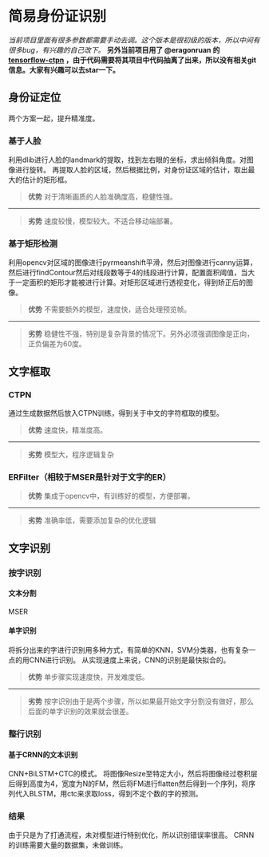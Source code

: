 # 简易身份证识别

*当前项目里面有很多参数都需要手动去调。这个版本是很初级的版本，所以中间有很多bug，有兴趣的自己改下。*
**另外当前项目用了 @eragonruan 的[tensorflow-ctpn](https://github.com/eragonruan/text-detection-ctpn) ，由于代码需要将其项目中代码抽离了出来，所以没有相关git信息。大家有兴趣可以去star一下。**


## 身份证定位
两个方案一起，提升精准度。
### 基于人脸
利用dlib进行人脸的landmark的提取，找到左右眼的坐标，求出倾斜角度。对图像进行旋转。
再提取人脸的区域，然后根据比例，对身份证区域的估计，取出最大的估计的矩形框。

> **优势**
> 对于清晰画质的人脸准确度高，稳健性强。

--- 

> **劣势**
> 速度较慢，模型较大。不适合移动端部署。
### 基于矩形检测
利用opencv对区域的图像进行pyrmeanshift平滑，然后对图像进行canny运算，然后进行findContour然后对线段数等于4的线段进行计算，配置面积阈值，当大于一定面积的矩形才能被进行计算。对矩形区域进行透视变化，得到矫正后的图像。
> **优势**
> 不需要额外的模型，速度快，适合处理预览帧。

--- 

> **劣势**
> 稳健性不强，特别是复杂背景的情况下。另外必须强调图像是正向，正负偏差为60度。


## 文字框取
### CTPN
通过生成数据然后放入CTPN训练，得到关于中文的字符框取的模型。
>**优势**
速度快，精准度高。

---

>**劣势**
>模型大，程序逻辑复杂


### ERFilter（相较于MSER是针对于文字的ER）
>**优势**
集成于opencv中，有训练好的模型，方便部署。

---

>**劣势**
准确率低，需要添加复杂的优化逻辑

## 文字识别
### 按字识别
#### 文本分割
MSER
#### 单字识别
将拆分出来的字进行识别用多种方式，有简单的KNN，SVM分类器，也有复杂一点的用CNN进行识别。
从实现速度上来说，CNN的识别是最快拟合的。
> **优势**
> 单步骤实现速度快，开发难度低。

---

> **劣势**
> 按字识别由于是两个步骤，所以如果最开始文字分割没有做好，那么后面的单字识别的效果就会很差。

### 整行识别
#### 基于CRNN的文本识别
CNN+BiLSTM+CTC的模式。
将图像Resize至特定大小，然后将图像经过卷积层后得到高度为4，宽度为N的FM，然后将FM进行flatten然后得到一个序列，将序列代入BLSTM，用ctc来求取loss，得到不定个数的字的预测。

### 结果
由于只是为了打通流程，未对模型进行特别优化，所以识别错误率很高。
CRNN的训练需要大量的数据集，未做训练。